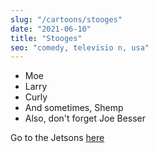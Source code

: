 ```yaml
---
slug: "/cartoons/stooges"
date: "2021-06-10"
title: "Stooges"
seo: "comedy, televisio n, usa"
---
```


* Moe
* Larry
* Curly
* And sometimes, Shemp
* Also, don't forget Joe Besser

Go to the Jetsons [here](/cartoons/jetsons)